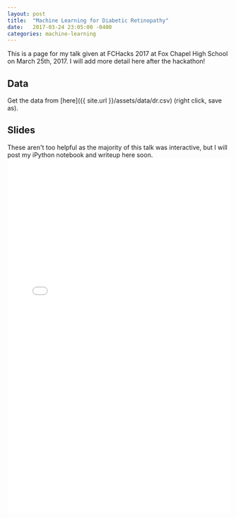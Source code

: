 ```yaml
---
layout: post
title:  "Machine Learning for Diabetic Retinopathy"
date:   2017-03-24 23:05:00 -0400
categories: machine-learning
---
```


This is a page for my talk given at FCHacks 2017 at Fox Chapel High School on March 25th, 2017. I will add more detail here after the hackathon!

## Data
Get the data from [here]({{ site.url }}/assets/data/dr.csv) (right click, save as).

## Slides
These aren't too helpful as the majority of this talk was interactive, but I will post my iPython notebook and writeup here soon.
<embed src="{{ site.url }}/assets/fchacks-dr-2017.pdf" type="application/pdf" width="100%" height="800em" title>
